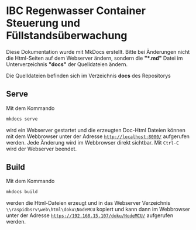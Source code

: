# IBC Regenwasser Container Steuerung und Füllstandsüberwachung

Diese Dokumentation wurde mit MkDocs erstellt. Bitte bei Änderungen nicht die Html-Seiten auf dem Webserver ändern, sondern die **"*.md"** Datei im Unterverzeichnis **"docs"** der Quelldateien ändern.

Die Quelldateien befinden sich im Verzeichnis **docs** des Repositorys
## Serve
Mit dem Kommando 
```sh
mkdocs serve
```
wird ein Webserver gestartet und die erzeugten Doc-Html Dateien können mit dem Webbrowser unter der Adresse [`http://localhost:8000/`](http://localhost:8000/) aufgerufen werden. Jede Änderung wird im Webbrowser direkt sichtbar. Mit `Ctrl-C` wird der Webserver beendet.

## Build
Mit dem Kommando 
```sh
mkdocs build
```
werden die Html-Dateien erzeugt und in das Webserver Verzeichnis `\\raspidbsrv\web\html\doku\NodeMCU` kopiert und kann dann im Webbrowser unter der Adresse [`https://192.168.15.107/doku/NodeMCU/`](https://192.168.15.107/doku/NodeMCU/) aufgerufen werden.

